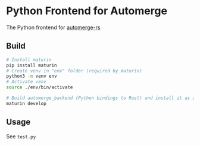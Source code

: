 # Python Frontend for Automerge

The Python frontend for [automerge-rs](https://github.com/automerge/automerge-rs)

## Build

```sh
# Install maturin
pip install maturin
# Create venv in "env" folder (required by maturin)
python3 -m venv env
# Activate venv
source ./env/bin/activate

# Build automerge_backend (Python bindings to Rust) and install it as a Python module
maturin develop
```

## Usage

See `test.py`
